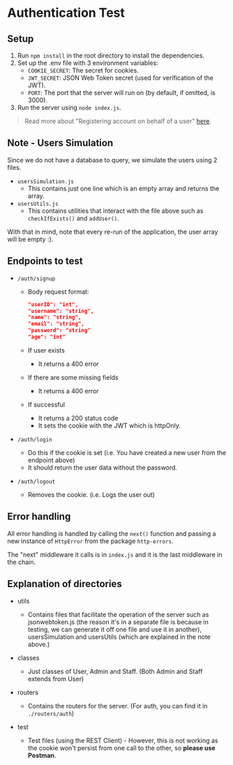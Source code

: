 # Authentication Test

## Setup

1.  Run `npm install` in the root directory to install the dependencies.
2.  Set up the .env file with 3 environment variables:
    -   `COOKIE_SECRET`: The secret for cookies.
    -   `JWT_SECRET`: JSON Web Token secret (used for verification of the JWT).
    -   `PORT`: The port that the server will run on (by default, if omitted, is 3000).
3.  Run the server using `node index.js`.

> Read more about "Registering account on behalf of a user" [here](./docs/RegisterAccount).

## Note - Users Simulation

Since we do not have a database to query, we simulate the users using 2 files.

-   `usersSimulation.js`
    -   This contains just one line which is an empty array and returns the array.
-   `usersUtils.js`
    -   This contains utilities that interact with the file above such as `checkIfExists()` and `addUser()`.

With that in mind, note that every re-run of the application, the user array will be empty :).

## Endpoints to test

-   `/auth/signup`

    -   Body request format:

        ```json
        "userID": "int",
        "username": "string",
        "name": "string",
        "email": "string",
        "password": "string"
        "age": "int"
        ```

    -   If user exists
        -   It returns a 400 error
    -   If there are some missing fields
        -   It returns a 400 error
    -   If successful
        -   It returns a 200 status code
        -   It sets the cookie with the JWT which is httpOnly.

-   `/auth/login`
    -   Do this if the cookie is set (i.e. You have created a new user from the endpoint above)
    -   It should return the user data without the password.
-   `/auth/logout`
    -   Removes the cookie. (i.e. Logs the user out)

## Error handling

All error handling is handled by calling the `next()` function and passing a new instance of `HttpError` from the package `http-errors`.

The "next" middleware it calls is in `index.js` and it is the last middleware in the chain.

## Explanation of directories

-   utils
    -   Contains files that facilitate the operation of the server such as jsonwebtoken.js (the reason it's in a separate file is because in testing, we can generate it off one file and use it in another), usersSimulation and usersUtils (which are explained in the note above.)
-   classes

    -   Just classes of User, Admin and Staff. (Both Admin and Staff extends from User)

-   routers
    -   Contains the routers for the server. (For auth, you can find it in `./routers/auth`)
-   test
    -   Test files (using the REST Client) - However, this is not working as the cookie won't persist from one call to the other, so **please use Postman**.
